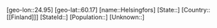 ﻿---
location: [60.17,24.95]
type: City
tags:
- geo/City


SpocWebEntityId: 30880
isDeleted: false
confidential: public

---
[geo-lon::24.95]
[geo-lat::60.17]
[name::Helsingfors]
[State::]
[Country::[[Finland]]]
[StateId::]
[Population::]
[Unknown::]

